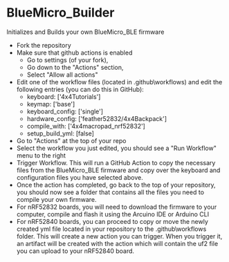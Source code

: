 # BlueMicro_Builder
Initializes and Builds your own BlueMicro_BLE firmware

- Fork the repository
- Make sure that github actions is enabled
  - Go to settings (of your fork), 
  - Go down to the "Actions" section,
  - Select "Allow all actions"
- Edit one of the workflow files (located in .github\workflows) and edit the following entries (you can do this in GitHub):
  - keyboard: ['4x4Tutorials']
  - keymap: ['base']
  - keyboard_config: ['single']
  - hardware_config: ['feather52832/4x4Backpack']
  - compile_with: ['4x4macropad_nrf52832']
  - setup_build_yml: [false]
- Go to "Actions" at the top of your repo
- Select the workflow you just edited, you should see a "Run Workflow" menu to the right
- Trigger Workflow.  This will run a GitHub Action to copy the necessary files from the BlueMicro_BLE firmware and copy over the keyboard and configuration files you have selected above.
- Once the action has completed, go back to the top of your repository, you should now see a folder that contains all the files you need to compile your own firmware.
- For nRF52832 boards, you will need to download the firmware to your computer, compile and flash it using the Arcuino IDE or Arduino CLI
- For nRF52840 boards, you can proceed to copy or move the newly created yml file located in your repository to the .github\workflows folder. This will create a new action you can trigger.  When you trigger it, an artifact will be created with the action which will contain the uf2 file you can upload to your nRF52840 board.

